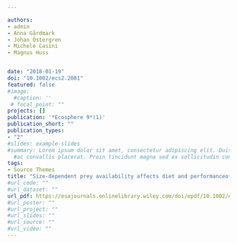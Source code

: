 ```yaml
---

authors:
- admin
- Anna Gårdmark
- Johan Östergren
- Michele Casini
- Magnus Huss


date: "2018-01-19"
doi: "10.1002/ecs2.2081"
featured: false
#image:
  #caption: ''
 # focal_point: ""
projects: []
publication: '*Ecosphere 9*(1)'
publication_short: ""
publication_types:
- "2"
#slides: example-slides
#summary: Lorem ipsum dolor sit amet, consectetur adipiscing elit. Duis posuere tellus
  #ac convallis placerat. Proin tincidunt magna sed ex sollicitudin condimentum.
tags:
- Source Themes
title: "Size-dependent prey availability affects diet and performanceof predatory fish at sea: a case study of Atlantic salmon"
#url_code: ""
#url_dataset: ""
url_pdf: https://esajournals.onlinelibrary.wiley.com/doi/epdf/10.1002/ecs2.2081
#url_poster: ""
#url_project: ""
#url_slides: ""
#url_source: ""
#url_video: ""
---
```

